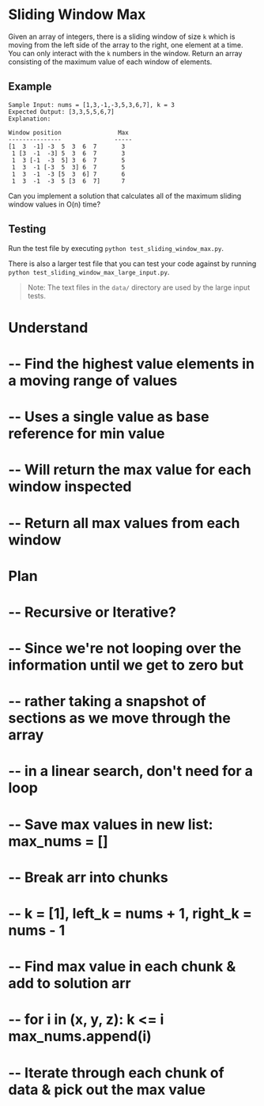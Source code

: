 # Sliding Window Max

Given an array of integers, there is a sliding window of size `k` which is moving from the left side of the array to the right, one element at a time. You can only interact with the `k` numbers in the window. Return an array consisting of the maximum value of each window of elements.

## Example
```
Sample Input: nums = [1,3,-1,-3,5,3,6,7], k = 3
Expected Output: [3,3,5,5,6,7] 
Explanation: 

Window position                Max
---------------               -----
[1  3  -1] -3  5  3  6  7       3
 1 [3  -1  -3] 5  3  6  7       3
 1  3 [-1  -3  5] 3  6  7       5
 1  3  -1 [-3  5  3] 6  7       5
 1  3  -1  -3 [5  3  6] 7       6
 1  3  -1  -3  5 [3  6  7]      7
 ```

 Can you implement a solution that calculates all of the maximum sliding window values in O(n) time?

 ## Testing 
Run the test file by executing  `python test_sliding_window_max.py`. 

There is also a larger test file that you can test your code against by running `python test_sliding_window_max_large_input.py`.

> Note: The text files in the `data/` directory are used by the large input tests. 

# Understand 
# -- Find the highest value elements in a moving range of values 
# -- Uses a single value as base reference for min value
# -- Will return the max value for each window inspected
# -- Return all max values from each window

# Plan
# -- Recursive or Iterative? 
#   -- Since we're not looping over the information until we get to zero but
#   -- rather taking a snapshot of sections as we move through the array
#   -- in a linear search, don't need for a loop
# -- Save max values in new list: max_nums = []
# -- Break arr into chunks
#   -- k = [1], left_k = nums + 1, right_k = nums - 1
# -- Find max value in each chunk & add to solution arr
#   -- for i in (x, y, z): k <= i max_nums.append(i) 
# -- Iterate through each chunk of data & pick out the max value